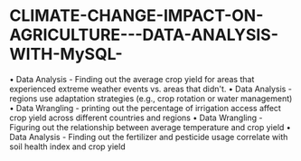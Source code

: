 # CLIMATE-CHANGE-IMPACT-ON-AGRICULTURE---DATA-ANALYSIS-WITH-MySQL-
•	Data Analysis - Finding out the average crop yield for areas that experienced extreme weather events vs. areas that didn't.
•	Data Analysis - regions use adaptation strategies (e.g., crop rotation or water management)
•	Data Wrangling - printing out the percentage of irrigation access affect crop yield across different countries and regions
•	Data Wrangling -  Figuring out the relationship between average temperature and crop yield
•	Data Analysis -  Finding out the fertilizer and pesticide usage correlate with soil health index and crop yield

